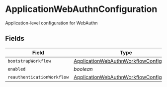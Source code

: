 # ApplicationWebAuthnConfiguration

Application-level configuration for WebAuthn


## Fields

| Field                                                                                                       | Type                                                                                                        | Required                                                                                                    | Description                                                                                                 |
| ----------------------------------------------------------------------------------------------------------- | ----------------------------------------------------------------------------------------------------------- | ----------------------------------------------------------------------------------------------------------- | ----------------------------------------------------------------------------------------------------------- |
| `bootstrapWorkflow`                                                                                         | [ApplicationWebAuthnWorkflowConfiguration](../../models/shared/applicationwebauthnworkflowconfiguration.md) | :heavy_minus_sign:                                                                                          | N/A                                                                                                         |
| `enabled`                                                                                                   | *boolean*                                                                                                   | :heavy_minus_sign:                                                                                          | N/A                                                                                                         |
| `reauthenticationWorkflow`                                                                                  | [ApplicationWebAuthnWorkflowConfiguration](../../models/shared/applicationwebauthnworkflowconfiguration.md) | :heavy_minus_sign:                                                                                          | N/A                                                                                                         |